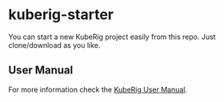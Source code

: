 # kuberig-starter

You can start a new KubeRig project easily from this repo. Just clone/download as you like.

## User Manual

For more information check the [KubeRig User Manual](https://teyckmans.github.io/kuberig/#/).